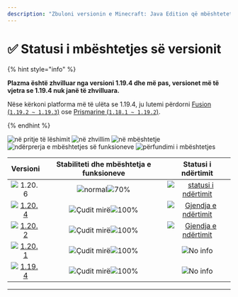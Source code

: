 ```yaml
---
description: "Zbuloni versionin e Minecraft: Java Edition që mbështetet në Plazma."
---
```


# ✅ Statusi i mbështetjes së versionit

{% hint style="info" %}

**Plazma është zhvilluar nga versioni 1.19.4 dhe më pas, versionet më të vjetra se 1.19.4 nuk janë të zhvilluara.**

Nëse kërkoni platforma më të ulëta se 1.19.4, ju lutemi përdorni [Fusion (`1.19.2 ~ 1.19.3`)](https://github.com/RuinedTechnologyUnify/Fusion) ose [Prismarine (`1.18.1 ~ 1.19.2`)](https://github.com/PrismarineTeam/Prismarine).

{% endhint %}

[wtr]: https://badge.plazmamc.org/0/Prishtina%20në%20pritje
[idv]: https://badge.plazmamc.org/1/ndër%20zhvillim
[atv]: https://badge.plazmamc.org/2/në%20mbështetje
[fse]: https://badge.plazmamc.org/6/ndërprerja%20e%20mbështetjes%20së%20funksioneve
[eol]: https://badge.plazmamc.org/4/përfundimi%20i%20mbështetjes
[ukn]: https://badge.plazmamc.org/0/No%20info
[vgd]: https://badge.plazmamc.org/1/Çudit%20mirë
[mid]: https://badge.plazmamc.org/6/normal
[100]: https://badge.plazmamc.org/percent/100

![në pritje të lëshimit][wtr] ![në zhvillim][idv] ![në mbështetje][atv] ![ndërprerja e mbështetjes së funksioneve][fse] ![përfundimi i mbështetjes][eol]

|                                      Versioni                                     |        Stabiliteti    dhe    mbështetja e funksioneve       |                                              Statusi i ndërtimit                                             |
| :-------------------------------------------------------------------------------: | :---------------------------------------------------------: | :----------------------------------------------------------------------------------------------------------: |
|                   ![1.20.6](https://badge.plazmamc.org/1/1.20.6)                  | ![normal][vgd]![70%](https://badge.plazmamc.org/percent/70) | [![statusi i ndërtimit](https://build.plazmamc.org/1.20.6)](https://build.plazmamc.org/1.20.6?redirect=true) |
| [![1.20.4](https://badge.plazmamc.org/2/1.20.4)](https://git.plazmamc.org/1.20.4) |                ![Çudit mirë][vgd]![100%][100]               | [![Gjendja e ndërtimit](https://build.plazmamc.org/1.20.4)](https://build.plazmamc.org/1.20.4?redirect=true) |
| [![1.20.2](https://badge.plazmamc.org/6/1.20.2)](https://git.plazmamc.org/1.20.2) |                ![Çudit mirë][vgd]![100%][100]               | [![Gjendja e ndërtimit](https://build.plazmamc.org/1.20.2)](https://build.plazmamc.org/1.20.2?redirect=true) |
| [![1.20.1](https://badge.plazmamc.org/4/1.20.1)](https://git.plazmamc.org/1.20.1) |                ![Çudit mirë][vgd]![100%][100]               |                                                ![No info][ukn]                                               |
| [![1.19.4](https://badge.plazmamc.org/4/1.19.4)](https://git.plazmamc.org/1.19.4) |                ![Çudit mirë][vgd]![100%][100]               |                                                ![No info][ukn]                                               |

***
